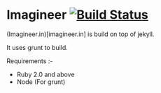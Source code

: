# Imagineer [![Build Status](https://travis-ci.org/Praseetha-KR/imagineer.svg?branch=master)](https://travis-ci.org/Praseetha-KR/imagineer)

(Imagineer.in)[imagineer.in] is build on top of jekyll.

It uses grunt to build.

Requirements :-
 - Ruby 2.0 and above
 - Node (For grunt)